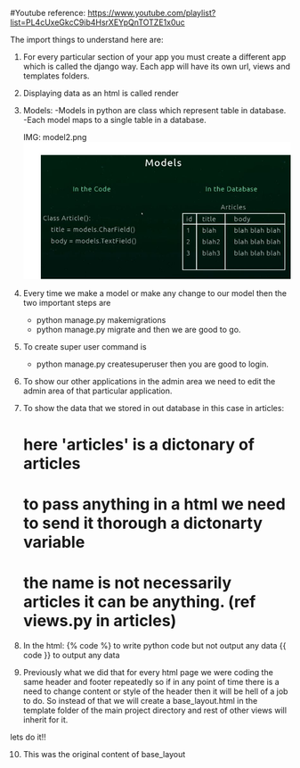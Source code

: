 #Youtube reference: https://www.youtube.com/playlist?list=PL4cUxeGkcC9ib4HsrXEYpQnTOTZE1x0uc

The import things to understand here are:

1. For every particular section of your app you must create a different app which is called the django way. Each app will have its own url, views and templates folders.
2. Displaying data as an html is called render
3. Models:
   -Models in python are class which represent table in database.
   -Each model maps to a single table in a database.

   IMG: model2.png
![](refImages/model2.jpg)

4. Every time we make a model or make any change to our model then the two important steps are
      - python manage.py makemigrations
      - python manage.py migrate
   and then we are good to go.

5. To create super user command is
      - python manage.py createsuperuser
   then you are good to login.

6. To show our other applications in the admin area we need to edit the admin area of that particular application.

7. To show the data that we stored in out database in this case in articles:
   # here 'articles' is  a dictonary of articles
   # to pass anything in a html we need to send it thorough a dictonarty variable
   # the name is not necessarily articles it can be anything. (ref views.py in articles)

8. In the html:
   {% code %} to write python code but not output any data
   {{ code }} to output any data

9.  Previously what we did that for every html page we were coding the same
   header and footer repeatedly so if in any point of time there is a need to change
   content or style of the header then it will be hell of a job to do. So instead
   of that we will create a base_layout.html in the template folder of the main project
   directory and rest of other views will inherit for it.

   lets do it!!

10. This was the original content of base_layout
<!-- {% extends 'base_layout.html' %}
{% block content %}
   <h1>Welcome to the home page.</h1>
   <p>Lorem ipsum dolor sit amet, consectetur adipisicing elit, sed do eiusmod tempor incididunt ut labore et dolore magna aliqua. Ut enim ad minim veniam, quis nostrud exercitation ullamco laboris nisi ut aliquip ex ea commodo consequat. Duis aute irure dolor in reprehenderit in voluptate velit esse cillum dolore eu fugiat nulla pariatur. Excepteur sint occaecat cupidatat non proident, sunt in culpa qui officia deserunt mollit anim id est laborum.</p>
{% endblock %} -->
